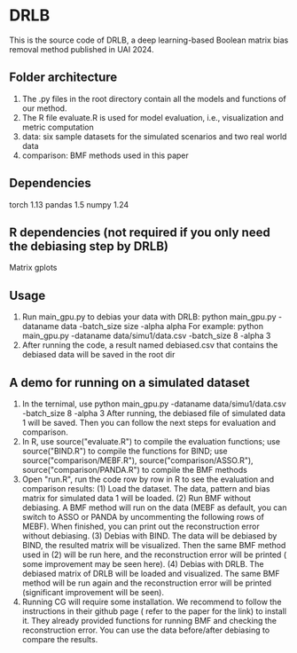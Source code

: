 # DRLB
This is the source code of DRLB, a deep learning-based Boolean matrix bias removal method published in UAI 2024.

## Folder architecture
1. The .py files in the root directory contain all the models and functions of our method.
2. The R file evaluate.R is used for model evaluation, i.e., visualization and metric computation
3. data: six sample datasets for the simulated scenarios and two real world data
4. comparison: BMF methods used in this paper


## Dependencies
torch 1.13
pandas 1.5
numpy 1.24

## R dependencies (not required if you only need the debiasing step by DRLB)
Matrix
gplots


## Usage
1. Run main_gpu.py to debias your data with DRLB:
   python main_gpu.py -dataname data -batch_size size -alpha alpha
   For example:
   python main_gpu.py -dataname data/simu1/data.csv -batch_size 8 -alpha 3
2. After running the code, a result named debiased.csv that contains the debiased data 
   will be saved in the root dir
   
 
 ## A demo for running on a simulated dataset
 1. In the ternimal, use python main_gpu.py -dataname data/simu1/data.csv -batch_size 8 -alpha 3
    After running, the debiased file of simulated data 1 will be saved.
    Then you can follow the next steps for evaluation and comparison.
 2. In R, use source("evaluate.R") to compile the evaluation functions;
 	  use source("BIND.R") to compile the functions for BIND;
 	  use source("comparison/MEBF.R"), source("comparison/ASSO.R"), source("comparison/PANDA.R") 
 	  to compile the BMF methods
 3. Open "run.R", run the code row by row in R to see the evaluation and comparison results:
    (1) Load the dataset. The data, pattern and bias matrix for simulated data 1 will be loaded.
    (2) Run BMF without debiasing. A BMF method will run on the data (MEBF as default, you can switch to
    	ASSO or PANDA by uncommenting the following rows of MEBF). When finished, you can print out the 
    	reconstruction error without debiasing.
    (3) Debias with BIND. The data will be debiased by BIND, the resulted matrix will be visualized. Then
    	the same BMF method used in (2) will be run here, and the reconstruction error will be printed (
    	some improvement may be seen here).
    (4) Debias with DRLB. The debiased matrix of DRLB will be loaded and visualized. The same BMF method will
    	be run again and the reconstruction error will be printed (significant improvement will be seen).
 4. Running CG will require some installation. We recommend to follow the instructions in their github page (
    refer to the paper for the link) to install it. They already provided functions for running BMF and checking
    the reconstruction error. You can use the data before/after debiasing to compare the results.
